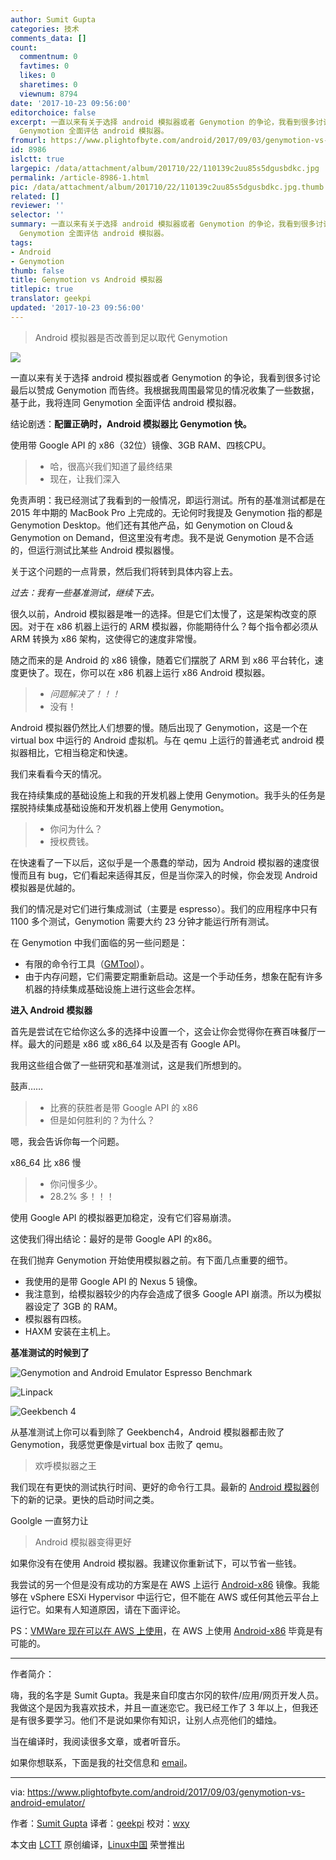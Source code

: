 ```yaml
---
author: Sumit Gupta
categories: 技术
comments_data: []
count:
  commentnum: 0
  favtimes: 0
  likes: 0
  sharetimes: 0
  viewnum: 8794
date: '2017-10-23 09:56:00'
editorchoice: false
excerpt: 一直以来有关于选择 android 模拟器或者 Genymotion 的争论，我看到很多讨论最后以赞成 Genymotion 而告终。我根据我周围最常见的情况收集了一些数据，基于此，我将连同
  Genymotion 全面评估 android 模拟器。
fromurl: https://www.plightofbyte.com/android/2017/09/03/genymotion-vs-android-emulator/
id: 8986
islctt: true
largepic: /data/attachment/album/201710/22/110139c2uu85s5dgusbdkc.jpg
permalink: /article-8986-1.html
pic: /data/attachment/album/201710/22/110139c2uu85s5dgusbdkc.jpg.thumb.jpg
related: []
reviewer: ''
selector: ''
summary: 一直以来有关于选择 android 模拟器或者 Genymotion 的争论，我看到很多讨论最后以赞成 Genymotion 而告终。我根据我周围最常见的情况收集了一些数据，基于此，我将连同
  Genymotion 全面评估 android 模拟器。
tags:
- Android
- Genymotion
thumb: false
title: Genymotion vs Android 模拟器
titlepic: true
translator: geekpi
updated: '2017-10-23 09:56:00'
---
```



> 
> Android 模拟器是否改善到足以取代 Genymotion
> 
> 
> 


![](/data/attachment/album/201710/22/110139c2uu85s5dgusbdkc.jpg)


一直以来有关于选择 android 模拟器或者 Genymotion 的争论，我看到很多讨论最后以赞成 Genymotion 而告终。我根据我周围最常见的情况收集了一些数据，基于此，我将连同 Genymotion 全面评估 android 模拟器。


结论剧透：**配置正确时，Android 模拟器比 Genymotion 快。**


使用带 Google API 的 x86（32位）镜像、3GB RAM、四核CPU。



> 
> * 哈，很高兴我们知道了最终结果
> * 现在，让我们深入
> 
> 
> 


免责声明：我已经测试了我看到的一般情况，即运行测试。所有的基准测试都是在 2015 年中期的 MacBook Pro 上完成的。无论何时我提及 Genymotion 指的都是 Genymotion Desktop。他们还有其他产品，如 Genymotion on Cloud＆Genymotion on Demand，但这里没有考虑。我不是说 Genymotion 是不合适的，但运行测试比某些 Android 模拟器慢。


关于这个问题的一点背景，然后我们将转到具体内容上去。


*过去：我有一些基准测试，继续下去。*


很久以前，Android 模拟器是唯一的选择。但是它们太慢了，这是架构改变的原因。对于在 x86 机器上运行的 ARM 模拟器，你能期待什么？每个指令都必须从 ARM 转换为 x86 架构，这使得它的速度非常慢。


随之而来的是 Android 的 x86 镜像，随着它们摆脱了 ARM 到 x86 平台转化，速度更快了。现在，你可以在 x86 机器上运行 x86 Android 模拟器。



> 
> * *问题解决了！！！*
> * 没有！
> 
> 
> 


Android 模拟器仍然比人们想要的慢。随后出现了 Genymotion，这是一个在 virtual box 中运行的 Android 虚拟机。与在 qemu 上运行的普通老式 android 模拟器相比，它相当稳定和快速。


我们来看看今天的情况。


我在持续集成的基础设施上和我的开发机器上使用 Genymotion。我手头的任务是摆脱持续集成基础设施和开发机器上使用 Genymotion。



> 
> * 你问为什么？
> * 授权费钱。
> 
> 
> 


在快速看了一下以后，这似乎是一个愚蠢的举动，因为 Android 模拟器的速度很慢而且有 bug，它们看起来适得其反，但是当你深入的时候，你会发现 Android 模拟器是优越的。


我们的情况是对它们进行集成测试（主要是 espresso）。我们的应用程序中只有 1100 多个测试，Genymotion 需要大约 23 分钟才能运行所有测试。


在 Genymotion 中我们面临的另一些问题是：


* 有限的命令行工具（[GMTool](https://docs.genymotion.com/Content/04_Tools/GMTool/GMTool.htm)）。
* 由于内存问题，它们需要定期重新启动。这是一个手动任务，想象在配有许多机器的持续集成基础设施上进行这些会怎样。


**进入 Android 模拟器**


首先是尝试在它给你这么多的选择中设置一个，这会让你会觉得你在赛百味餐厅一样。最大的问题是 x86 或 x86\_64 以及是否有 Google API。


我用这些组合做了一些研究和基准测试，这是我们所想到的。


鼓声……



> 
> * 比赛的获胜者是带 Google API 的 x86
> * 但是如何胜利的？为什么？
> 
> 
> 


嗯，我会告诉你每一个问题。


x86\_64 比 x86 慢



> 
> * 你问慢多少。
> * 28.2% 多！！！
> 
> 
> 


使用 Google API 的模拟器更加稳定，没有它们容易崩溃。


这使我们得出结论：最好的是带 Google API 的x86。


在我们抛弃 Genymotion 开始使用模拟器之前。有下面几点重要的细节。


* 我使用的是带 Google API 的 Nexus 5 镜像。
* 我注意到，给模拟器较少的内存会造成了很多 Google API 崩溃。所以为模拟器设定了 3GB 的 RAM。
* 模拟器有四核。
* HAXM 安装在主机上。


**基准测试的时候到了**


![Genymotion and Android Emulator Espresso Benchmark](/data/attachment/album/201710/22/110217by598s9sp0s0519e.png)


![Linpack](/data/attachment/album/201710/22/110218kmkrgffoo07k8kfz.png)


![Geekbench 4](/data/attachment/album/201710/22/110218xd7bue7u8sy1bvtb.png)


从基准测试上你可以看到除了 Geekbench4，Android 模拟器都击败了 Genymotion，我感觉更像是virtual box 击败了 qemu。



> 
> 欢呼模拟器之王
> 
> 
> 


我们现在有更快的测试执行时间、更好的命令行工具。最新的 [Android 模拟器](https://developer.android.com/studio/releases/emulator.html)创下的新的记录。更快的启动时间之类。


Goolgle 一直努力让



> 
> Android 模拟器变得更好
> 
> 
> 


如果你没有在使用 Android 模拟器。我建议你重新试下，可以节省一些钱。


我尝试的另一个但是没有成功的方案是在 AWS 上运行 [Android-x86](http://www.android-x86.org/) 镜像。我能够在 vSphere ESXi Hypervisor 中运行它，但不能在 AWS 或任何其他云平台上运行它。如果有人知道原因，请在下面评论。


PS：[VMWare 现在可以在 AWS 上使用](https://aws.amazon.com/vmware/)，在 AWS 上使用 [Android-x86](http://www.android-x86.org/) 毕竟是有可能的。




---


作者简介：


嗨，我的名字是 Sumit Gupta。我是来自印度古尔冈的软件/应用/网页开发人员。我做这个是因为我喜欢技术，并且一直迷恋它。我已经工作了 3 年以上，但我还是有很多要学习。他们不是说如果你有知识，让别人点亮他们的蜡烛。


当在编译时，我阅读很多文章，或者听音乐。


如果你想联系，下面是我的社交信息和 [email](thesumitgupta@outlook.com)。




---


via: <https://www.plightofbyte.com/android/2017/09/03/genymotion-vs-android-emulator/>


作者：[Sumit Gupta](https://www.plightofbyte.com/about-me) 译者：[geekpi](https://github.com/geekpi) 校对：[wxy](https://github.com/wxy)


本文由 [LCTT](https://github.com/LCTT/TranslateProject) 原创编译，[Linux中国](https://linux.cn/) 荣誉推出